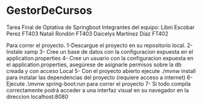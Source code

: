 # GestorDeCursos
Tarea Final de Optativa de Springboot
Integrantes del equipo:
Libni Escobar Perez FT403
Natali Rondón FT403
Daicelys Martínez Díaz FT402

Para correr el proyecto.
1-Descargue el proyecto en su repositorio local.
2- Instale xamp
3- Cree un base de datos con la configuracion expuesta en el application.properties
4- Cree un usuario con la configuracion expuesta en el application.properties, asegúrese
    de asignarle permisos sobre la db creada y con acceso Local
5- Con el proyecto abierto ejecute ./mvnw install para instalar las dependencias del proyecto (requiere acceso a internet)
6- Ejecute .\mvnw spring-boot:run para correr el proyecto
7- Si todo compila correctamente podrá acceder a una interfaz visual en su navegador
    en la direccion localhost:8080
